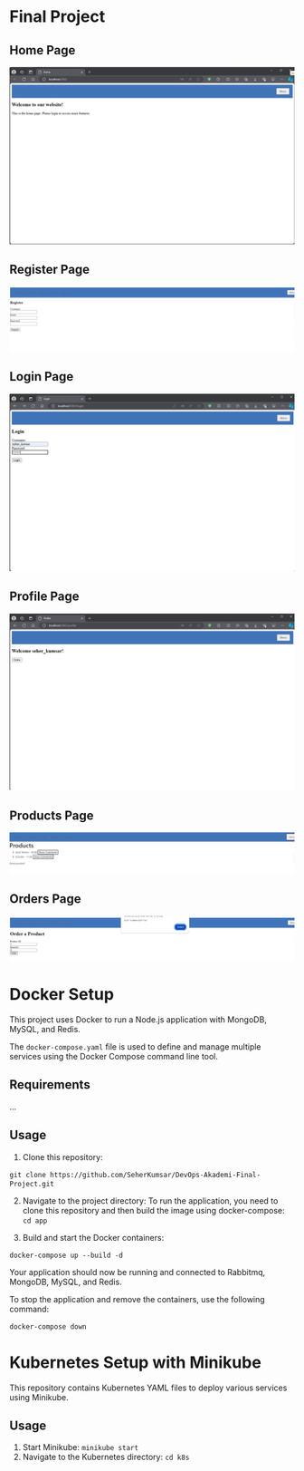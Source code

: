 # Final Project

## Home Page
![Home Page](./screenshots/home_page.png)

## Register Page
![Register Page](./screenshots/register_page.png)

## Login Page
![Login Page](./screenshots/login_page.png)

## Profile Page
![Profile Page](./screenshots/profile_page.png)

## Products Page
![Products Page](./screenshots/product_page.png)

## Orders Page
![Orders Page](./screenshots/order_page.png)

# Docker Setup

This project uses Docker to run a Node.js application with MongoDB, MySQL, and Redis.

The `docker-compose.yaml` file is used to define and manage multiple services using the Docker Compose command line tool.

## Requirements
...

## Usage

1. Clone this repository:

```
git clone https://github.com/SeherKumsar/DevOps-Akademi-Final-Project.git
```
2. Navigate to the project directory:
To run the application, you need to clone this repository and then build the image using docker-compose:
`cd app`

3. Build and start the Docker containers:
<!-- ```docker build -t final_project:v1 .``` -->
```
docker-compose up --build -d
```
Your application should now be running and connected to Rabbitmq, MongoDB, MySQL, and Redis.

To stop the application and remove the containers, use the following command:
```
docker-compose down
```

# Kubernetes Setup with Minikube

This repository contains Kubernetes YAML files to deploy various services using Minikube.

## Usage

1. Start Minikube:
`minikube start`
2. Navigate to the Kubernetes directory:
`cd k8s`
